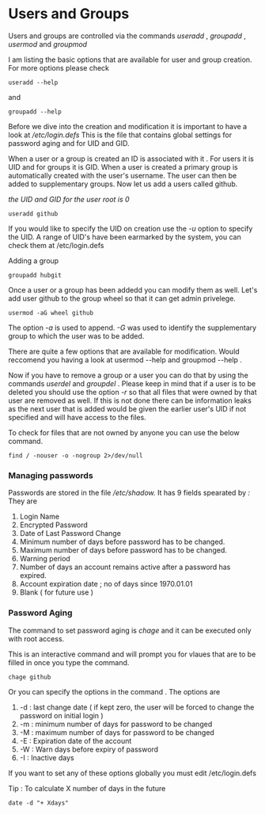 # Users and Groups 

Users and groups are controlled via the commands *useradd* , *groupadd* , *usermod* and *groupmod*

I am listing the basic options that are available for user and group creation. For more options please check 

	useradd --help 

and 

	groupadd --help


Before we dive into the creation and modification it is important to have a look at */etc/login.defs* This is the file that contains global settings for password aging and for UID and GID. 

When a user or a group is created an ID is associated with it . For users it is UID and for groups it is GID. When a user is created a primary group is automatically created with the user's username. The user can then be added to supplementary groups. Now let us add a users called github. 

_the UID and GID for the user root is 0_

	useradd github 

If you would like to specify the UID on creation use the *-u* option to specify the UID. A range of UID's have been earmarked by the system, you can check them at /etc/login.defs

Adding a group 

	groupadd hubgit

Once a user or a group has been addedd you can modify them as well. Let's add user github to the group wheel so that it can get admin privelege.

	usermod -aG wheel github

The option *-a* is used to append. *-G* was used to identify the supplementary group to which the user was to be added. 

There are quite a few options that are available for modification. Would reccomend you having a look at usermod --help and groupmod --help . 

Now if you have to remove a group or a user you can do that by using the commands *userdel* and *groupdel* . Please keep in mind that if a user is to be deleted you should use the 
option *-r* so that all files that were owned by that user are removed as well. If this is not done there can be information leaks as the next user that is added would be given the earlier user's UID if not specified and will have access to the files. 

To check for files that are not owned by anyone you can use the below command. 

	find / -nouser -o -nogroup 2>/dev/null 


### Managing passwords 

Passwords are stored in the file */etc/shadow.* It has 9 fields spearated by *:* They are 

1. Login Name
2. Encrypted Password 
3. Date of Last Password Change
4. Minimum number of days before password has to be changed. 
5. Maximum number of days before password has to be changed.
6. Warning period 
7. Number of days an account remains active after a password has expired.
8. Account expiration date ; no of days since 1970.01.01
9. Blank ( for future use )

### Password Aging 

The command to set password aging is *chage* and it can be executed only with root access. 

This is an interactive command and will prompt you for vlaues that are to be filled in once you type the command. 

	chage github 

Or you can specify the options in the command . The options are 

1. -d : last change date ( if kept zero, the user will be forced to change the password on initial login ) 
2. -m : minimum number of days for password to be changed
3. -M : maximum number of days for password to be changed
4. -E : Expiration date of the account 
5. -W : Warn days before expiry of password
6. -I : Inactive days 

If you want to set any of these options globally you must edit /etc/login.defs 

Tip : To calculate X number of days in the future 

	date -d "+ Xdays"



